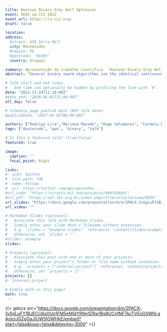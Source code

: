 ```yaml
---
title: Boolean Binary Grey Wolf Optimizer
event: IEEE LA-CCI 2022
event_url: https://la-cci.org/
draft: false

location: 
address:
  #street: 450 Serra Mall
  city: Montevidéo
  #region: PE
  #postcode: '94305'
  country: Uruguai

summary: Apresentação do trabalho científico  'Boolean Binary Grey Wolf Optimizer' (LA-CCI 2022).
abstract: "Several binary swarm algorithms use the identical continuous proposal, adding a transfer function to mapping from continuous to binary space. It has been shown that binary operators are more appropriate and efficient for binary optimisation. Based on it, we proposed the Boolean Binary Grey Wolf Optimizer, a new version of Grey Wolf Optimizer to solve binary optimisation. Our proposal uniquely operates in the binary space using binary vector and boolean operators, precisely AND, OR, XOR, and NOT gates.  We used OneMax, ZeroMax and 0-1 Knapsack to compare our proposal with bGWO1, bGWO2 and BPSO. In general, BBGWO outperformed the other swarm-based algorithms in different scenarios. Furthermore, analysing the swarm hamming distance and the unique candidate solutions through optimisation, we found that the proposal can overcome premature convergence, and most of the time, wolves are in different positions."

# Talk start and end times.
#   End time can optionally be hidden by prefixing the line with `#`.
date: "2022-11-24T11:10:00Z"
#date_end: "2030-06-01T15:00:00Z"
all_day: false

# Schedule page publish date (NOT talk date).
#publishDate: "2017-01-01T00:00:00Z"

authors: ["Rodrigo Lira","Mariana Macedo", "Hugo Valadares", "Carmelo Bastos-Filho"]
tags: ["doutorado", "gwo", 'binary', "talk"]

# Is this a featured talk? (true/false)
featured: true

image:
  caption: ''
  focal_point: Right

links:
#- icon: twitter
#  icon_pack: fab
#  name: Follow
#  url: https://twitter.com/georgecushen
#url_code: "https://scratch.mit.edu/projects/400783603/"
#url_pdf: "https://sol.sbc.org.br/index.php/ctrle/article/view/8926"
url_slides: "https://docs.google.com/presentation/d/e/2PACX-1vSgLuFY1BJECUAs0Up1FM5eMldYRNn1ZRw1Bs8UCxfNF7kcTVEsGSWhLgAoicjJGZgGaJIUW5IOWHkE/embed?start=false&loop=false&delayms=3000"
url_video: ""

# Markdown Slides (optional).
#   Associate this talk with Markdown slides.
#   Simply enter your slide deck's filename without extension.
#   E.g. `slides = "example-slides"` references `content/slides/example-slides.md`.
#   Otherwise, set `slides = ""`.
#slides: example
slides: 

# Projects (optional).
#   Associate this post with one or more of your projects.
#   Simply enter your project's folder or file name without extension.
#   E.g. `projects = ["internal-project"]` references `content/project/deep-learning/index.md`.
#   Otherwise, set `projects = []`.
projects: []
#- internal-project

# Enable math on this page?
math: true
---
```



{{< gdocs src="https://docs.google.com/presentation/d/e/2PACX-1vSgLuFY1BJECUAs0Up1FM5eMldYRNn1ZRw1Bs8UCxfNF7kcTVEsGSWhLgAoicjJGZgGaJIUW5IOWHkE/embed?start=false&loop=false&delayms=3000" >}}
